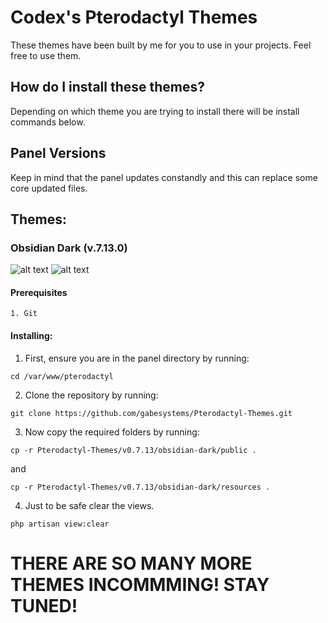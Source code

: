 # Codex's Pterodactyl Themes
These themes have been built by me for you to use in your projects. Feel free to use them.

## How do I install these themes?
Depending on which theme you are trying to install there will be install commands below.

## Panel Versions
Keep in mind that the panel updates constandly and this can replace some core updated files.

## Themes:
### Obsidian Dark (v.7.13.0)
![alt text](https://i.gyazo.com/797a3137b89b534a5d552a52f1995dcb.png)
![alt text](https://i.gyazo.com/1684281fe8a62adc1b3db6cc3f3c78e2.png)

#### Prerequisites
```
1. Git
```

#### Installing:
1. First, ensure you are in the panel directory by running:
```
cd /var/www/pterodactyl
```

2. Clone the repository by running:
```
git clone https://github.com/gabesystems/Pterodactyl-Themes.git
```

3. Now copy the required folders by running: 
```
cp -r Pterodactyl-Themes/v0.7.13/obsidian-dark/public .
```
and
```
cp -r Pterodactyl-Themes/v0.7.13/obsidian-dark/resources .
```

4. Just to be safe clear the views.
```
php artisan view:clear
```

# THERE ARE SO MANY MORE THEMES INCOMMMING! STAY TUNED!
